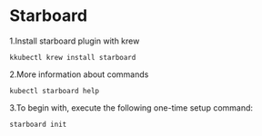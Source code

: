 # Starboard

1.Install starboard plugin with krew

``` kkubectl krew install starboard ```

2.More information about commands

``` kubectl starboard help ```

3.To begin with, execute the following one-time setup command:

``` starboard init ```
